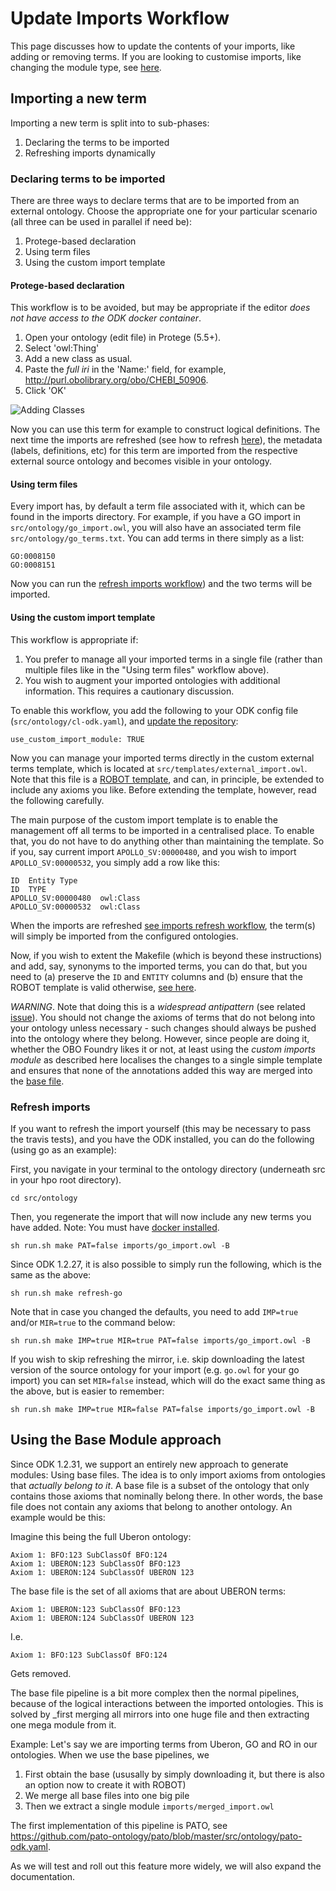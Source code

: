 # Update Imports Workflow

This page discusses how to update the contents of your imports, like adding or removing terms. If you are looking to customise imports, like changing the module type, see [here](RepoManagement.md).

## Importing a new term

Importing a new term is split into to sub-phases:

1. Declaring the terms to be imported
2. Refreshing imports dynamically

### Declaring terms to be imported
There are three ways to declare terms that are to be imported from an external ontology. Choose the appropriate one for your particular scenario (all three can be used in parallel if need be):

1. Protege-based declaration
2. Using term files
3. Using the custom import template

#### Protege-based declaration

This workflow is to be avoided, but may be appropriate if the editor _does not have access to the ODK docker container_.

1. Open your ontology (edit file) in Protege (5.5+).
1. Select 'owl:Thing'
1. Add a new class as usual.
1. Paste the _full iri_ in the 'Name:' field, for example, http://purl.obolibrary.org/obo/CHEBI_50906.
1. Click 'OK'

<img src="https://raw.githubusercontent.com/INCATools/ontology-development-kit/master/docs/img/AddingClasses.png" alt="Adding Classes" />

Now you can use this term for example to construct logical definitions. The next time the imports are refreshed (see how to refresh [here](#Refresh-imports)), the metadata (labels, definitions, etc) for this term are imported from the respective external source ontology and becomes visible in your ontology.


#### Using term files

Every import has, by default a term file associated with it, which can be found in the imports directory. For example, if you have a GO import in `src/ontology/go_import.owl`, you will also have an associated term file `src/ontology/go_terms.txt`. You can add terms in there simply as a list:

```
GO:0008150
GO:0008151
```

Now you can run the [refresh imports workflow](#Refresh-imports)) and the two terms will be imported.

#### Using the custom import template 

This workflow is appropriate if:

1. You prefer to manage all your imported terms in a single file (rather than multiple files like in the "Using term files" workflow above).
2. You wish to augment your imported ontologies with additional information. This requires a cautionary discussion.

To enable this workflow, you add the following to your ODK config file (`src/ontology/cl-odk.yaml`), and [update the repository](RepoManagement.md):

```
use_custom_import_module: TRUE
```

Now you can manage your imported terms directly in the custom external terms template, which is located at `src/templates/external_import.owl`. Note that this file is a [ROBOT template](http://robot.obolibrary.org/template), and can, in principle, be extended to include any axioms you like. Before extending the template, however, read the following carefully.

The main purpose of the custom import template is to enable the management off all terms to be imported in a centralised place. To enable that, you do not have to do anything other than maintaining the template. So if you, say current import `APOLLO_SV:00000480`, and you wish to import `APOLLO_SV:00000532`, you simply add a row like this:

```
ID	Entity Type
ID	TYPE
APOLLO_SV:00000480	owl:Class
APOLLO_SV:00000532	owl:Class
```

When the imports are refreshed [see imports refresh workflow](#Refresh-imports), the term(s) will simply be imported from the configured ontologies.

Now, if you wish to extent the Makefile (which is beyond these instructions) and add, say, synonyms to the imported terms, you can do that, but you need to (a) preserve the `ID` and `ENTITY` columns and (b) ensure that the ROBOT template is valid otherwise, [see here](http://robot.obolibrary.org/template).

_WARNING_. Note that doing this is a _widespread antipattern_ (see related [issue](https://github.com/OBOFoundry/OBOFoundry.github.io/issues/1443)). You should not change the axioms of terms that do not belong into your ontology unless necessary - such changes should always be pushed into the ontology where they belong. However, since people are doing it, whether the OBO Foundry likes it or not, at least using the _custom imports module_ as described here localises the changes to a single simple template and ensures that none of the annotations added this way are merged into the [base file](https://github.com/INCATools/ontology-development-kit/blob/master/docs/ReleaseArtefacts.md#release-artefact-1-base-required).  

### Refresh imports

If you want to refresh the import yourself (this may be necessary to pass the travis tests), and you have the ODK installed, you can do the following (using go as an example):

First, you navigate in your terminal to the ontology directory (underneath src in your hpo root directory). 
```
cd src/ontology
```

Then, you regenerate the import that will now include any new terms you have added. Note: You must have [docker installed](SettingUpDockerForODK.md).

```
sh run.sh make PAT=false imports/go_import.owl -B
```

Since ODK 1.2.27, it is also possible to simply run the following, which is the same as the above:

```
sh run.sh make refresh-go
```

Note that in case you changed the defaults, you need to add `IMP=true` and/or `MIR=true` to the command below:

```
sh run.sh make IMP=true MIR=true PAT=false imports/go_import.owl -B
```

If you wish to skip refreshing the mirror, i.e. skip downloading the latest version of the source ontology for your import (e.g. `go.owl` for your go import) you can set `MIR=false` instead, which will do the exact same thing as the above, but is easier to remember:

```
sh run.sh make IMP=true MIR=false PAT=false imports/go_import.owl -B
```

## Using the Base Module approach

Since ODK 1.2.31, we support an entirely new approach to generate modules: Using base files.
The idea is to only import axioms from ontologies that _actually belong to it_. 
A base file is a subset of the ontology that only contains those axioms that nominally 
belong there. In other words, the base file does not contain any axioms that belong
to another ontology. An example would be this:

Imagine this being the full Uberon ontology:

```
Axiom 1: BFO:123 SubClassOf BFO:124
Axiom 1: UBERON:123 SubClassOf BFO:123
Axiom 1: UBERON:124 SubClassOf UBERON 123
```

The base file is the set of all axioms that are about UBERON terms:

```
Axiom 1: UBERON:123 SubClassOf BFO:123
Axiom 1: UBERON:124 SubClassOf UBERON 123
```

I.e.

```
Axiom 1: BFO:123 SubClassOf BFO:124
```

Gets removed.

The base file pipeline is a bit more complex then the normal pipelines, because
of the logical interactions between the imported ontologies. This is solved by _first 
merging all mirrors into one huge file and then extracting one mega module from it.

Example: Let's say we are importing terms from Uberon, GO and RO in our ontologies.
When we use the base pipelines, we

1) First obtain the base (ususally by simply downloading it, but there is also an option now to create it with ROBOT)
2) We merge all base files into one big pile
3) Then we extract a single module `imports/merged_import.owl`

The first implementation of this pipeline is PATO, see https://github.com/pato-ontology/pato/blob/master/src/ontology/pato-odk.yaml.

As we will test and roll out this feature more widely, we will also expand the documentation.

